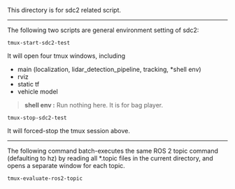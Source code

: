 This directory is for sdc2 related script.

---

The following two scripts are general environment setting of sdc2:

```
tmux-start-sdc2-test
```

It will open four tmux windows, including 
- main (localization, lidar_detection_pipeline, tracking, *shell env)
- rviz
- static tf
- vehicle model
> **shell env :** Run nothing here. It is for bag player.

```
tmux-stop-sdc2-test
```
It will forced-stop the tmux session above.

---

The following command batch-executes the same ROS 2 topic command (defaulting to hz) by reading all *.topic files in the current directory, and opens a separate window for each topic.
```
tmux-evaluate-ros2-topic
```
